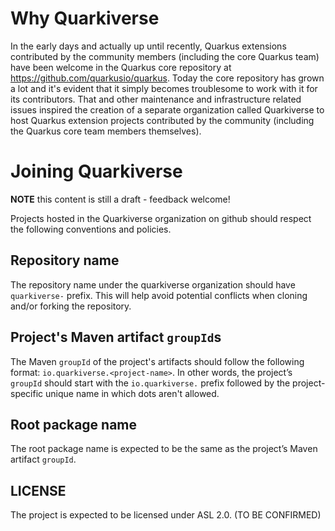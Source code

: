 # Why Quarkiverse

In the early days and actually up until recently, Quarkus extensions contributed by the community members (including the core Quarkus team) have been welcome in the Quarkus core repository at https://github.com/quarkusio/quarkus. Today the core repository has grown a lot and it's evident that it simply becomes troublesome to work with it for its contributors. That and other maintenance and infrastructure related issues inspired the creation of a separate organization called Quarkiverse to host Quarkus extension projects contributed by the community (including the Quarkus core team members themselves).

# Joining Quarkiverse

**NOTE** this content is still a draft - feedback welcome!

Projects hosted in the Quarkiverse organization on github should respect the following conventions and policies.


## Repository name

The repository name under the quarkiverse organization should have `quarkiverse-` prefix. This will help avoid potential conflicts when cloning and/or forking the repository.

## Project's Maven artifact `groupId`s

The Maven `groupId` of the project's artifacts should follow the following format: `io.quarkiverse.<project-name>`. In other words, the project’s `groupId` should start with the `io.quarkiverse.` prefix followed by the project-specific unique name in which dots aren't allowed.

## Root package name

The root package name is expected to be the same as the project’s Maven artifact `groupId`.

## LICENSE

The project is expected to be licensed under ASL 2.0. (TO BE CONFIRMED)
